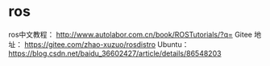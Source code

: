 # ros
ros中文教程：
http://www.autolabor.com.cn/book/ROSTutorials/?q=
Gitee 地址：
https://gitee.com/zhao-xuzuo/rosdistro
Ubuntu：
https://blog.csdn.net/baidu_36602427/article/details/86548203
